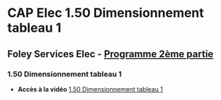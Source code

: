 # CAP Elec 1.50 Dimensionnement tableau 1
## Foley Services Elec - [Programme 2ème partie](../2eme_partie/README.md)

### 1.50 Dimensionnement tableau 1

- **Accès à la vidéo** [1.50 Dimensionnement tableau 1](https://youtu.be/8fg6fAb5ePg)

#### 